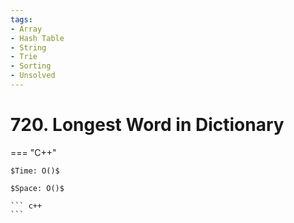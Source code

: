 ```yaml
---
tags:
- Array
- Hash Table
- String
- Trie
- Sorting
- Unsolved
---
```



# 720. Longest Word in Dictionary

=== "C++"

    $Time: O()$

    $Space: O()$

    ``` c++
    ```